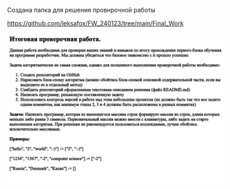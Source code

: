 Создана папка для решения провнрочной работы

https://github.com/leksafox/FW_240123/tree/main/Final_Work

![Проверочная работа](FinalWork.jpg)

